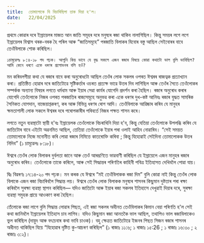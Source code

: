 ```yaml
---
title:  তোমালোকে যি বিচাৰিছিলা তাক দিয়া হ'ল।
date:   22/04/2025
---
```


প্রথমে কোৱাৰ দৰে ইস্রায়েলৰ মাজত আন জাতি সমূহৰ দৰে মনুষ্যৰ ৰজা থাকিব নালাগিছিল। কিন্তু সময়ৰ লগে লগে ইস্রায়েলৰ বিশ্বাস থৰক-বৰক হৈ পৰিল আৰু “জাতিসমূহে” পৰজাতি বিলাকৰ যিবোৰ বস্তু আছিল সেইবোৰৰ বাবে তেওঁবিলাকে শোক কৰিছিল।

`১চামূৱেলঃ ৮:৪-১৮ পদ পঢ়ক। আপুনি কিয় ভাবে যে বৃদ্ধ সকলে এজন ৰজাৰ বিষয়ে কোৱা কথাটো ভাল বুলি ভাবিছিল? আমি কেনে ধৰণে একে ধৰণৰ প্রলোভনৰ বলি হওঁ?`

মন কৰিবলগীয়া কথা যে ৰজাৰ বাবে কৰা অনুৰোধটো আছিল তেওঁৰ লোক সকলৰ ওপৰত ঈশ্বৰৰ ৰাজত্বক প্রত্যাখ্যান কৰা। প্রতিষ্ঠিত হোৱাৰ দৰে জাতিটোৱে সৃষ্টিকৰ্ত্তাৰ ওচৰত প্ৰত্যক্ষ ভাৱে উত্তৰ দিব লাগিছিল আৰু তেওঁৰ সৈতে তেওঁলোকৰ সম্পৰ্কক অন্যান্য বিষয়ৰ লগতে ধৰ্মধাম আৰু ইয়াৰ সেৱা কাৰ্যৰ যোগেদি প্ৰদৰ্শন কৰা হৈছিল। ৰজাৰ অনুৰোধ কৰাৰ যোগেদি তেওঁলোকে নিজৰ ওপৰত পৰজাতিৰ ৰাজ্যসমূহে অনুভৱ কৰা একে ধৰণৰ দুখ-কষ্ট আনিবঃ ৰজাৰ যুদ্ধত সামৰিক সৈনিকত যোগদান, বাজেয়াপ্তকৰণ, কৰ আৰু বিভিন্ন ধৰণৰ ৰোগ আদি। তেওঁবিলাকে আৱিষ্কাৰ কৰিব যে মানুহৰ ক্ষমতাশালী লোক সকলে ঈশ্বৰৰ দৰে পৰোপকাৰীৰ পৰিবৰ্তে নিজৰ পক্ষত শাসন কৰে।

লগতে নতুন ব্যৱস্থাটো স্থায়ী হ'বঃ ইস্রায়েলক তেওঁলোকে বিচৰাখিনি দিয়া হ'ব, কিন্তু যেতিয়া তেওঁলোকে উপলব্ধি কৰিব যে জাতিটোৰ বাবে এইটো অৱনমিত আছিল, তেতিয়া তেওঁলোকে ইয়াৰ পৰা ওলাই আহিব নোৱাৰিব। “সেই সময়ত তোমালোকে নিজে মনোনীত কৰি লোৱা ৰজাৰ নিমিত্তে কাতৰোক্তি কৰিবা ; কিন্তু যিহোৱাই সেইদিনা তোমালোকক উত্তৰ নিদিব” (১ চামূৱেলঃ ৮:১৮)।

ঈশ্বৰে তেওঁৰ লোক বিলাকৰ দুৰ্বলতা জানে আৰু তেওঁ আৰম্ভণিতে ভাৱবাণী কৰিছিল যে ইস্রায়েলে এজন মানুহৰ ৰজাৰ অনুৰোধ কৰিব। তেওঁলোকে তাকে কৰিলে, আৰু সেই সিদ্ধান্তৰ পৰিণতিৰ কাহিনী পবিত্ৰ ইতিহাসত দেখিবলৈ পোৱা যায়।

দ্বিঃ বিৱৰণঃ ১৭:১৪-২০ পদ পঢ়ক। মন কৰক যে ঈশ্বৰে “মই তেওঁবিলাকক ৰজা দিম” বুলি কোৱা নাই কিন্তু তেওঁৰ লোক বিলাকে এজন ৰজা বিচাৰিবলৈ সিদ্ধান্ত লয়। ঈশ্বৰে তেওঁৰ লোক বিলাকক মনুষ্যৰ শাসনৰ কিছুমান দুষ্টতাৰ পৰা ৰক্ষা কৰিবলৈ সুৰক্ষা ব্যৱস্থা স্থাপন কৰিছিল— যদিও জাতিটো আৰু ইয়াৰ ৰজা সকলৰ ইতিহাসে দেখুৱাই দিয়াৰ দৰে, সুৰক্ষা ব্যৱস্থা সমুহক প্ৰায়ে আওকাণ কৰা হৈছিল।

তেঁলোকে ৰজা লাগে বুলি সিদ্ধান্ত লোৱাৰ পিছত, এই ৰজা সকলৰ অধীনত তেওঁবিলাকৰ কিমান বেয়া পৰিণতি হ'ল সেই কথা জানিবলৈ ইস্রায়েলৰ ইতিহাস চাব লাগিব। যদিও কিছুমান ৰজা আনতকৈ ভাল আছিল, তথাপিও ভাল ৰজাবিলাকেও ভুল কৰিছিল (দায়ুদ আৰু বৎচেবাৰ কথা ভাবি চাওক)। বহু ক্ষেত্ৰত জাতিটোৱে ইজনৰ পিছত সিজন ৰজাৰ শাসনৰ অধীনত থাকিছিল যিয়ে “যিহোৱাৰ দৃষ্টিত কু-আচৰণ কৰিছিল” (১ ৰাজাঃ ১১:৬; ১ ৰাজাঃ ১৫:26 ; ১ ৰাজাঃ ১৬:৩০ ; ২ ৰাজাঃ ৩:২)।